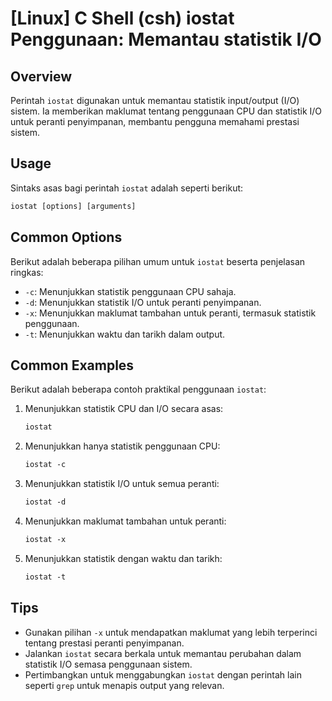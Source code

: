 # [Linux] C Shell (csh) iostat Penggunaan: Memantau statistik I/O

## Overview
Perintah `iostat` digunakan untuk memantau statistik input/output (I/O) sistem. Ia memberikan maklumat tentang penggunaan CPU dan statistik I/O untuk peranti penyimpanan, membantu pengguna memahami prestasi sistem.

## Usage
Sintaks asas bagi perintah `iostat` adalah seperti berikut:

```csh
iostat [options] [arguments]
```

## Common Options
Berikut adalah beberapa pilihan umum untuk `iostat` beserta penjelasan ringkas:

- `-c`: Menunjukkan statistik penggunaan CPU sahaja.
- `-d`: Menunjukkan statistik I/O untuk peranti penyimpanan.
- `-x`: Menunjukkan maklumat tambahan untuk peranti, termasuk statistik penggunaan.
- `-t`: Menunjukkan waktu dan tarikh dalam output.

## Common Examples
Berikut adalah beberapa contoh praktikal penggunaan `iostat`:

1. Menunjukkan statistik CPU dan I/O secara asas:
   ```csh
   iostat
   ```

2. Menunjukkan hanya statistik penggunaan CPU:
   ```csh
   iostat -c
   ```

3. Menunjukkan statistik I/O untuk semua peranti:
   ```csh
   iostat -d
   ```

4. Menunjukkan maklumat tambahan untuk peranti:
   ```csh
   iostat -x
   ```

5. Menunjukkan statistik dengan waktu dan tarikh:
   ```csh
   iostat -t
   ```

## Tips
- Gunakan pilihan `-x` untuk mendapatkan maklumat yang lebih terperinci tentang prestasi peranti penyimpanan.
- Jalankan `iostat` secara berkala untuk memantau perubahan dalam statistik I/O semasa penggunaan sistem.
- Pertimbangkan untuk menggabungkan `iostat` dengan perintah lain seperti `grep` untuk menapis output yang relevan.